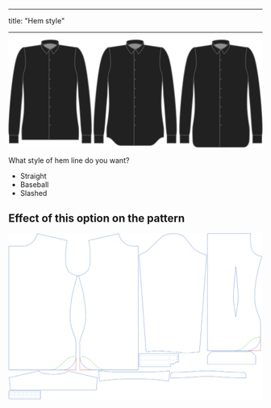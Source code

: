- - -
title: "Hem style"
- - -

![Hem style](hemstyle.svg)

What style of hem line do you want?

- Straight
- Baseball
- Slashed

## Effect of this option on the pattern

![This image shows the effect of this option by superimposing several variants that have a different value for this option](simon_hemstyle_sample.svg "Effect of this option on the pattern")

